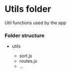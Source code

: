 # Utils folder

Util functions used by the app

### Folder structure

* utils

  * sort.js
  * routes.js
  * ...

